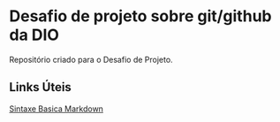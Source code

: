 # Desafio de projeto sobre git/github da DIO 
Repositório criado para o Desafio de Projeto.

## Links Úteis
[Sintaxe Basica Markdown](https://www.markdownguide.org/basic-syntax/)
